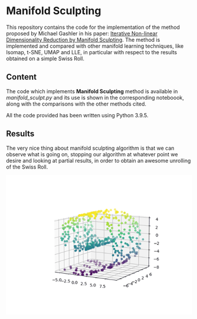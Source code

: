 # Manifold Sculpting

This repository contains the code for the implementation of the method proposed by Michael Gashler in his paper: [Iterative Non-linear Dimensionality Reduction by Manifold Sculpting](https://proceedings.neurips.cc/paper/2007/hash/c06d06da9666a219db15cf575aff2824-Abstract.html). The method is implemented and compared with other manifold learning techniques, like Isomap, t-SNE, UMAP and LLE, in particular with respect to the results obtained on a simple Swiss Roll.

## Content 

The code which implements **Manifold Sculpting** method is available in *manifold_sculpt.py* and its use is shown in the corresponding noteboook, along with the comparisons with the other methods cited. 

All the code provided has been written using Python 3.9.5.

## Results

The very nice thing about manifold sculpting algorithm is that we can observe what is going on, stopping our algorithm at whatever point we desire and looking at 
partial results, in order to obtain an awesome unrolling of the Swiss Roll.


![](src_code/images/animation.gif)





